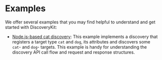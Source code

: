 # Examples

We offer several examples that you may find helpful to understand and get started with DiscoveryKit:

- [Node.js-based cat discovery](/examples/nodejs-example-discovery): This example implements a discovery that registers a target type `cat` and `dog`, its
  attributes and discovers some `cat`- and `dog`- targets. This example is handy for understanding the discovery API call flow and request and response
  structures.